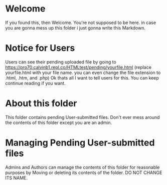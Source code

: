 # Welcome
If you found this, then Welcome. You're not supposed to be here. in case you are gonna mess up this folder i just gonna write this Markdown.

# Notice for Users
Users can see their pending uploaded file by going to https://pro70.calvinb1.repl.co/HTMLtest/pending/yourfile.html (replace yourfile.html with your file name. you can even change the file extension to .html, .htm, and .php) Ok thats all I want to tell users for this. You can keep continue reading if you want.

# About this folder
This folder contains pending User-submitted files. Don't ever mess around the contents of this folder except you are an admin.

# Managing Pending User-submitted files
Admins and Authors can manage the contents of this folder for reasonable purposes by Moving or deleting its contents of the folder. DO NOT CHANGE ITS NAME.